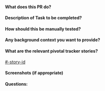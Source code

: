 #### What does this PR do?

#### Description of Task to be completed?

#### How should this be manually tested?

#### Any background context you want to provide?

#### What are the relevant pivotal tracker stories?

[#-story-id](https://www.pivotaltracker.com/story/show/{story-id})

#### Screenshots (if appropriate)

#### Questions:
